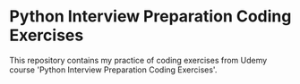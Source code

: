 # Python Interview Preparation Coding Exercises
 
This repository contains my practice of coding exercises from Udemy course 'Python Interview Preparation Coding Exercises'.